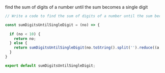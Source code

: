 find the sum of digits of a number until the sum becomes a single digit

```js
// Write a code to find the sum of digits of a number until the sum becomes a single digit. 5431 => 5 + 4 + 3 + 1 => 13 => 1 + 3 => 4.

const sumDigitsUntilSingleDigit = (no) => {
  
  if (no < 10) {
    return no;
  } else {
    return sumDigitsUntilSingleDigit(no.toString().split('').reduce((a, b) => Number(a) + Number(b), 0))
  }
}

export default sumDigitsUntilSingleDigit;
```
